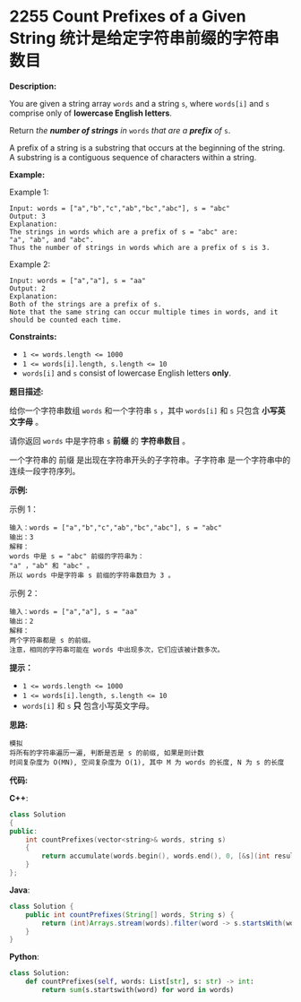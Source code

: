 # 2255 Count Prefixes of a Given String 统计是给定字符串前缀的字符串数目

__Description:__

You are given a string array `words` and a string `s`, where `words[i]` and `s` comprise only of __lowercase English letters__.

Return _the __number of strings__ in_ `words` _that are a __prefix__ of_ `s`.

A prefix of a string is a substring that occurs at the beginning of the string. A substring is a contiguous sequence of characters within a string.

__Example:__

Example 1:

```text
Input: words = ["a","b","c","ab","bc","abc"], s = "abc"
Output: 3
Explanation:
The strings in words which are a prefix of s = "abc" are:
"a", "ab", and "abc".
Thus the number of strings in words which are a prefix of s is 3.
```

Example 2:

```text
Input: words = ["a","a"], s = "aa"
Output: 2
Explanation:
Both of the strings are a prefix of s. 
Note that the same string can occur multiple times in words, and it should be counted each time.
```

__Constraints:__

- `1 <= words.length <= 1000`
- `1 <= words[i].length, s.length <= 10`
- `words[i]` and `s` consist of lowercase English letters __only__.

__题目描述:__

给你一个字符串数组 `words` 和一个字符串 `s` ，其中 `words[i]` 和 `s` 只包含 __小写英文字母__ 。

请你返回 `words` 中是字符串 `s` __前缀__ 的 __字符串数目__ 。

一个字符串的 前缀 是出现在字符串开头的子字符串。子字符串 是一个字符串中的连续一段字符序列。

__示例:__

示例 1：

```text
输入：words = ["a","b","c","ab","bc","abc"], s = "abc"
输出：3
解释：
words 中是 s = "abc" 前缀的字符串为：
"a" ，"ab" 和 "abc" 。
所以 words 中是字符串 s 前缀的字符串数目为 3 。
```

示例 2：

```text
输入：words = ["a","a"], s = "aa"
输出：2
解释：
两个字符串都是 s 的前缀。
注意，相同的字符串可能在 words 中出现多次，它们应该被计数多次。
```

__提示：__

- `1 <= words.length <= 1000`
- `1 <= words[i].length, s.length <= 10`
- `words[i]` 和 `s` __只__ 包含小写英文字母。

__思路:__

```text
模拟
将所有的字符串遍历一遍, 判断是否是 s 的前缀, 如果是则计数
时间复杂度为 O(MN), 空间复杂度为 O(1), 其中 M 为 words 的长度, N 为 s 的长度
```

__代码:__

__C++__:

```C++
class Solution 
{
public:
    int countPrefixes(vector<string>& words, string s) 
    {
        return accumulate(words.begin(), words.end(), 0, [&s](int result, auto& word) { return s.find(word) ? result : ++result; });
    }
};
```

__Java__:

```Java
class Solution {
    public int countPrefixes(String[] words, String s) {
        return (int)Arrays.stream(words).filter(word -> s.startsWith(word)).count();
    }
}
```

__Python__:

```Python
class Solution:
    def countPrefixes(self, words: List[str], s: str) -> int:
        return sum(s.startswith(word) for word in words)
```
